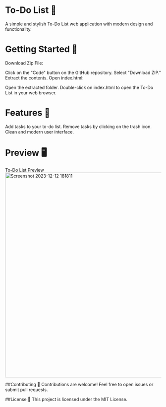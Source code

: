 <h1>To-Do List 📝</h1>
A simple and stylish To-Do List web application with modern design and functionality.

<h1>Getting Started 🚀</h1>
Download Zip File:

Click on the "Code" button on the GitHub repository.
Select "Download ZIP."
Extract the contents.
Open index.html:

Open the extracted folder.
Double-click on index.html to open the To-Do List in your web browser.

<h1>Features 🌟</h1>
Add tasks to your to-do list.
Remove tasks by clicking on the trash icon.
Clean and modern user interface.

<h1>Preview 🖥️</h1>
To-Do List Preview

<img width="660" alt="Screenshot 2023-12-12 181811" src="https://github.com/elijahgummer/to-do-list/assets/96103526/579be22b-cbee-4413-881c-d42d8363f605">


##Contributing 🤝
Contributions are welcome! Feel free to open issues or submit pull requests.

##License 📄
This project is licensed under the MIT License.
